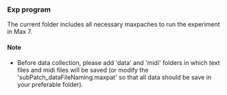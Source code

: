 ### Exp program
The current folder includes all necessary maxpaches to run the experiment in Max 7.

#### Note
- Before data collection, please add 'data' and 'midi' folders in which text files and midi files will be saved (or modify the 'subPatch_dataFileNaming.maxpat' so that all data should be save in your preferable folder).